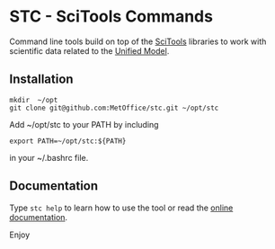 # STC - SciTools Commands

 Command line tools build on top of the [SciTools](https://scitools.org.uk/) libraries to work with
 scientific data related to the [Unified Model](https://www.metoffice.gov.uk/research/approach/modelling-systems/unified-model/index).

 ## Installation

```
mkdir  ~/opt
git clone git@github.com:MetOffice/stc.git ~/opt/stc
```

Add ~/opt/stc to your PATH by including

```
export PATH=~/opt/stc:${PATH}
```

in your ~/.bashrc file.

## Documentation

Type `stc help` to learn how to use the tool or read the [online documentation](https://github.com/MetOffice/stc/wiki/STC-%E2%80%90-SciTools-Commands#documentation).

Enjoy
